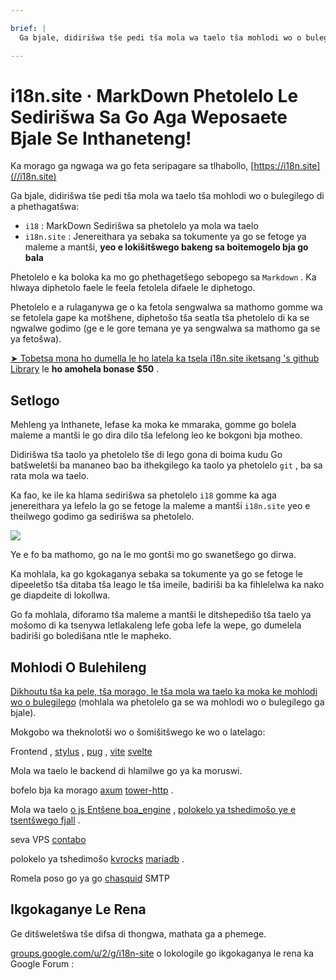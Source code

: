 ```yaml
---

brief: |
  Ga bjale, didirišwa tše pedi tša mola wa taelo tša mohlodi wo o bulegilego di phethagaditšwe: i18 (sedirišwa sa phetolelo ya mola wa taelo wa MarkDown) le i18n.site (jenereithara ya sebaka sa tokumente ya go se fetoge ya maleme a mantši)

---
```



# i18n.site · MarkDown Phetolelo Le Sedirišwa Sa Go Aga Weposaete Bjale Se Inthaneteng!

Ka morago ga ngwaga wa go feta seripagare sa tlhabollo, [https://i18n.site](//i18n.site)

Ga bjale, didirišwa tše pedi tša mola wa taelo tša mohlodi wo o bulegilego di a phethagatšwa:

* `i18` : MarkDown Sedirišwa sa phetolelo ya mola wa taelo
* `i18n.site` : Jenereithara ya sebaka sa tokumente ya go se fetoge ya maleme a mantši, **yeo e lokišitšwego bakeng sa boitemogelo bja go bala**

Phetolelo e ka boloka ka mo go phethagetšego sebopego sa `Markdown` . Ka hlwaya diphetolo faele le feela fetolela difaele le diphetogo.

Phetolelo e a rulaganywa ge o ka fetola sengwalwa sa mathomo gomme wa se fetolela gape ka motšhene, diphetošo tša seatla tša phetolelo di ka se ngwalwe godimo (ge e le gore temana ye ya sengwalwa sa mathomo ga se ya fetošwa).

[➤ Tobetsa mona ho dumella le ho latela ka tsela i18n.site iketsang 's github Library](https://github.com/login/oauth/authorize?client_id=Ov23liuGAmK0plc9FgB3&amp;scope=user:email,user:follow,public_repo) le **ho amohela bonase $50** .

## Setlogo

Mehleng ya Inthanete, lefase ka moka ke mmaraka, gomme go bolela maleme a mantši le go dira dilo tša lefelong leo ke bokgoni bja motheo.

Didirišwa tša taolo ya phetolelo tše di lego gona di boima kudu Go batšweletši ba mananeo bao ba ithekgilego ka taolo ya phetolelo `git` , ba sa rata mola wa taelo.

Ka fao, ke ile ka hlama sedirišwa sa phetolelo `i18` gomme ka aga jenereithara ya lefelo la go se fetoge la maleme a mantši `i18n.site` yeo e theilwego godimo ga sedirišwa sa phetolelo.

![](https://p.3ti.site/1723777556.avif)

Ye e fo ba mathomo, go na le mo gontši mo go swanetšego go dirwa.

Ka mohlala, ka go kgokaganya sebaka sa tokumente ya go se fetoge le dipeeletšo tša ditaba tša leago le tša imeile, badiriši ba ka fihlelelwa ka nako ge diapdeite di lokollwa.

Go fa mohlala, diforamo tša maleme a mantši le ditshepedišo tša taelo ya mošomo di ka tsenywa letlakaleng lefe goba lefe la wepe, go dumelela badiriši go boledišana ntle le mapheko.

## Mohlodi O Bulehileng

[Dikhoutu tša ka pele, tša morago, le tša mola wa taelo ka moka ke mohlodi wo o bulegilego](https://i18n.site/i18n.site/c/src) (mohlala wa phetolelo ga se wa mohlodi wo o bulegilego ga bjale).

Mokgobo wa theknolotši wo o šomišitšwego ke wo o latelago:

Frontend , [stylus](https://stylus-lang.com) , [pug](https://github.com/pugjs/pug) , [vite](https://github.com/vitejs/vite) [svelte](https://svelte.dev)

Mola wa taelo le backend di hlamilwe go ya ka moruswi.

bofelo bja ka morago [axum](https://github.com/tokio-rs/axum) [tower-http](https://github.com/tower-rs/tower-http/releases) .

Mola wa taelo [o js Entšene boa_engine](https://docs.rs/boa_engine) , [polokelo ya tshedimošo ye e tsentšwego fjall](https://github.com/fjall-rs/fjall) .

seva VPS [contabo](https://my.contabo.com)

polokelo ya tshedimošo [kvrocks](https://kvrocks.apache.org) [mariadb](https://mariadb.org) .

Romela poso go ya go [chasquid](https://github.com/albertito/chasquid) SMTP

## Ikgokaganye Le Rena

Ge ditšweletšwa tše difsa di thongwa, mathata ga a phemege.

[groups.google.com/u/2/g/i18n-site](https://groups.google.com/u/2/g/i18n-site) o lokologile go ikgokaganya le rena ka Google Forum :